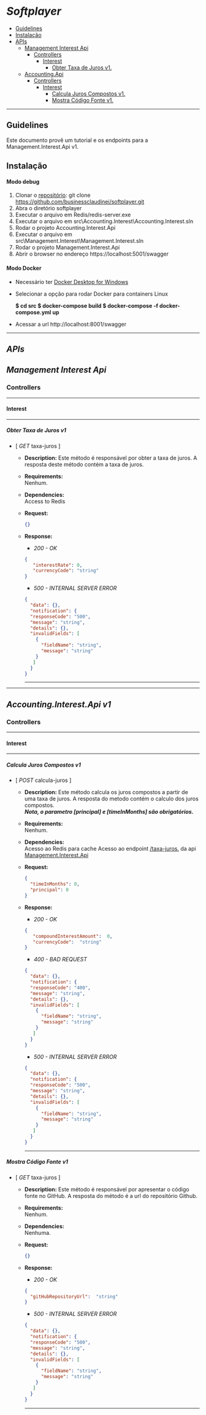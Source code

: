 
# *Softplayer* 
 * [Guidelines](#guidelines)
 * [Instalação](#instalação)
 * [APIs](#apis)
	 * [Management Interest Api](#management-interest-api)
	      * [Controllers](#controllers)
	           * [Interest](#interest)
	                * [Obter Taxa de Juros v1.](#obter-taxa-de-juros-v1)
	 * [Accounting.Api](#accounting.interest.api)
	      * [Controllers](#controllers)
	           * [Interest](#interest)
	                * [Calcula Juros Compostos v1.](#calcula-juros-compostos-v1)
	                * [Mostra Código Fonte v1.](#mostra-codigo-fonte-v1)
----

## **Guidelines**

Este documento provê um tutorial e os endpoints para a Management.Interest.Api v1.

## **Instalação**
#### Modo debug
 1. Clonar o [repositório](https://github.com/businessclaudinei/softplayer.git): git clone https://github.com/businessclaudinei/softplayer.git
 2. Abra o diretório softplayer
 3. Executar o arquivo em Redis/redis-server.exe
 4. Executar o arquivo em src\Accounting.Interest\Accounting.Interest.sln
 5. Rodar o projeto Accounting.Interest.Api
 6. Executar o arquivo em src\Management.Interest\Management.Interest.sln
 7. Rodar o projeto Management.Interest.Api
 8. Abrir o browser no endereço https://localhost:5001/swagger

#### Modo Docker
	

 - Necessário ter [Docker Desktop for Windows](https://www.docker.com/products/docker-desktop)
 - Selecionar a opção para rodar Docker para containers Linux
 

    **$ cd src
    $ docker-compose build
    $ docker-compose -f docker-compose.yml up**

 - Acessar a url http://localhost:8001/swagger

----
## *APIs* 
## *Management Interest Api* 

### **Controllers**
---
#### Interest
---
##### Obter Taxa de Juros v1

- [ *GET* taxa-juros ]

	- **Description:** Este método é responsável por obter a taxa de juros. A resposta deste método contém a taxa de juros.

	- **Requirements:**   
            Nenhum.  

	- **Dependencies:**  
            Access to Redis

	- **Request:**

		```json
		{}
		```
	- **Response:**

	   * *200 - OK*           
		```json 
		{
           "interestRate": 0,
           "currencyCode": "string"
        }
		```
              
         * *500 - INTERNAL SERVER ERROR*           
		```json 
		{
          "data": {},
          "notification": {
          "responseCode": "500",
          "message": "string",
          "details": {},
          "invalidFields": [
            {
              "fieldName": "string",
              "message": "string"
            }
           ]
          }
        }
		```
		---

----
## *Accounting.Interest.Api v1* 

### **Controllers**
---
#### Interest
---
##### Calcula Juros Compostos v1

- [ *POST* calcula-juros ]

	- **Description:** Este método calcula os juros compostos a partir de uma taxa de juros. A resposta do metodo contém o calculo dos juros compostos.  
***Nota, o parametro [principal] e [timeInMonths] são obrigatórios.***

	- **Requirements:**   
            Nenhum.  

	- **Dependencies:**  
            Acesso ao Redis para cache
            Acesso ao endpoint [/taxa-juros.](#obter-taxa-de-juros-v1) da api [Management.Interest.Api](#management-interest-api)

	- **Request:**

		```json
		{
          "timeInMonths": 0,
          "principal": 0
        }
		```
	- **Response:**

	   * *200 - OK*           
		```json 
		{  
		   "compoundInterestAmount":  0,  
		   "currencyCode":  "string"  
		}
		```
              
         * *400 - BAD REQUEST*           
		```json 
		{
          "data": {},
          "notification": {
          "responseCode": "400",
          "message": "string",
          "details": {},
          "invalidFields": [
            {
              "fieldName": "string",
              "message": "string"
            }
           ]
          }
        }
		```
         * *500 - INTERNAL SERVER ERROR*           
		```json 
		{
          "data": {},
          "notification": {
          "responseCode": "500",
          "message": "string",
          "details": {},
          "invalidFields": [
            {
              "fieldName": "string",
              "message": "string"
            }
           ]
          }
        }
		```
		---
##### Mostra Código Fonte v1

- [ *GET* taxa-juros ]

	- **Description:** Este método é responsável por apresentar o código fonte no GitHub. A resposta do método é a url do repositório Github.

	- **Requirements:**   
            Nenhum.  

	- **Dependencies:**  
            Nenhuma.

	- **Request:**

		```json
		{}
		```
	- **Response:**

	   * *200 - OK*           
		```json 
		{  
		  "gitHubRepositoryUrl":  "string"  
		}
		```
             
         * *500 - INTERNAL SERVER ERROR*           
		```json 
		{
          "data": {},
          "notification": {
          "responseCode": "500",
          "message": "string",
          "details": {},
          "invalidFields": [
            {
              "fieldName": "string",
              "message": "string"
            }
           ]
          }
        }
		```
		---